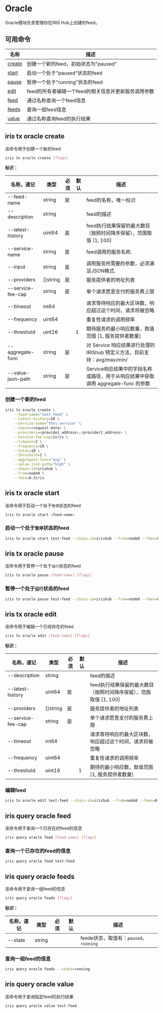 # Oracle

Oracle模块负责管理你在IRIS Hub上创建的feed。

## 可用命令

| 名称                              | 描述                                                 |
| --------------------------------- | ---------------------------------------------------- |
| [create](#iris-tx-oracle-create)  | 创建一个新的feed，初始状态为"paused"                 |
| [start](#iris-tx-oracle-start)    | 启动一个处于"paused"状态的feed                       |
| [pause](#iris-tx-oracle-pause)    | 暂停一个处于"running"状态的feed                      |
| [edit](#iris-tx-oracle-edit)      | feed的所有者编辑一个feed的相关信息并更新服务调用参数 |
| [feed](#iris-query-oracle-feed)   | 通过名称查询一个feed信息                             |
| [feeds](#iris-query-oracle-feeds) | 查询一组feed信息                                     |
| [value](#iris-query-oracle-value) | 通过名称查询feed的执行结果                           |

## iris tx oracle create

该命令用于创建一个新的feed

```bash
iris tx oracle create [flags]
```

**标识：**

| 名称，速记        | 类型     | 必须 | 默认 | 描述                                                                              |
| ----------------- | -------- | ---- | ---- | --------------------------------------------------------------------------------- |
| --feed-name       | string   | 是   |      | feed的名称，唯一标识                                                              |
| --description     | string   |      |      | feed的描述                                                                        |
| --latest-history  | uint64   | 是   |      | feed执行结果保留的最大数目（按照时间降序保留），范围取值 [1, 100]                 |
| --service-name    | string   | 是   |      | feed调用的服务名称.                                                               |
| --input           | string   | 是   |      | 调用服务所需要的参数，必须满足JSON格式.                                           |
| --providers       | []string | 是   |      | 服务提供者的地址列表                                                              |
| --service-fee-cap | string   | 是   |      | 单个请求愿意支付的服务费上限                                                      |
| --timeout         | int64    |      |      | 请求等待响应的最大区块数，响应超过这个时间，请求将被忽略                          |
| --frequency       | uint64   |      |      | 重复性请求的调用频率                                                              |
| --threshold       | uint16   |      | 1    | 期待服务的最小响应数量，取值范围 [1, 服务提供者数量]                              |
| --aggregate-func  | string   | 是   |      | 对 Service 响应结果进行处理的 IRIShub 预定义方法，目前支持：avg/max/min/          |
| --value-json-path | string   | 是   |      | Service响应结果中的字段名称或路径，用于从响应结果中获取调用 aggregate-func 的参数 |

### 创建一个新的feed

```bash
iris tx oracle create \
    --feed-name="test-feed" \
    --latest-history=10 \
    --service-name="test-service" \
    --input=<request-data> \
    --providers=<provide1_address>,<provider2_address> \
    --service-fee-cap=1iris \
    --timeout=2 \
    --frequency=10 \
    --total=10 \
    --threshold=1 \
    --aggregate-func="avg" \
    --value-json-path="high" \
    --chain-id=irishub \
    --from=node0 \
    --fees=0.3iris
```

## iris tx oracle start

该命令用于启动一个处于`暂停`状态的feed

```bash
iris tx oracle start <feed-name>
```

### 启动一个处于`暂停`状态的feed

```bash
iris tx oracle start test-feed --chain-id=irishub --from=node0 --fees=0.3iris
```

## iris tx oracle pause

该命令用于暂停一个处于`运行`状态的feed

```bash
iris tx oracle pause [feed-name] [flags]
```

### 暂停一个处于`运行`状态的feed

```bash
iris tx oracle pause test-feed --chain-id=irishub --from=node0 --fees=0.3iris
```

## iris tx oracle edit

该命令用于编辑一个已经存在的feed

```bash
iris tx oracle edit [feed-name] [flags]
```

**标识：**

| 名称，速记        | 类型     | 必须 | 默认 | 描述                                                              |
| ----------------- | -------- | ---- | ---- | ----------------------------------------------------------------- |
| --description     | string   |      |      | feed的描述                                                        |
| --latest-history  | uint64   | 是   |      | feed执行结果保留的最大数目（按照时间降序保留），范围取值 [1, 100] |
| --providers       | []string | 是   |      | 服务提供者的地址列表                                              |
| --service-fee-cap | string   | 是   |      | 单个请求愿意支付的服务费上限                                      |
| --timeout         | int64    |      |      | 请求等待响应的最大区块数，响应超过这个时间，请求将被忽略          |
| --frequency       | uint64   |      |      | 重复性请求的调用频率                                              |
| --threshold       | uint16   |      | 1    | 期待的最小响应数，取值范围 [1, 服务提供者数量]                    |

### 编辑feed

```bash
iris tx oracle edit test-feed --chain-id=irishub --from=node0 --fees=0.3iris --latest-history=5
```

## iris query oracle feed

该命令用于查询一个已存在的feed的信息

```bash
iris query oracle feed [feed-name] [flags]
```

### 查询一个已存在的feed的信息

```bash
iris query oracle feed test-feed
```

## iris query oracle feeds

该命令用于查询一组feed的信息

```bash
iris query oracle feeds [flags]
```

**标识：**

| 名称，速记 | 类型   | 必须 | 默认 | 描述                                   |
| ---------- | ------ | ---- | ---- | -------------------------------------- |
| --state    | string |      |      | feede状态，取值有：`paused`、`running` |

### 查询一组feed的信息

```bash
iris query oracle feeds --state=running
```

## iris query oracle value

该命令用于查询指定feed的执行结果

```bash
iris query oracle value test-feed
```
